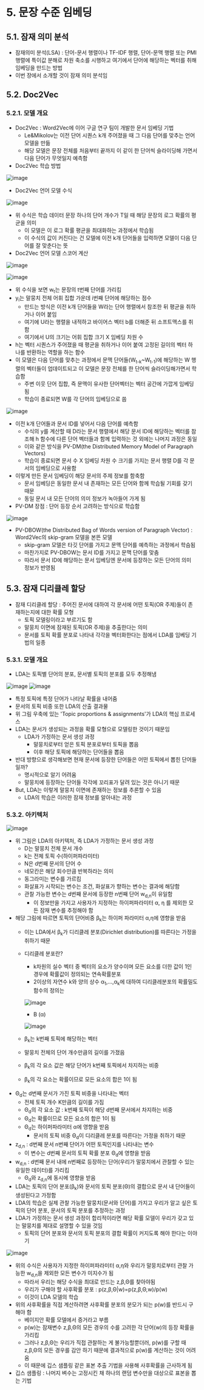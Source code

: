 # 5. 문장 수준 임베딩
## 5.1. 잠재 의미 분석
 - 잠재의미 분석(LSA) : 단어-문서 행렬이나 TF-IDF 행렬, 단어-문맥 행렬 또는 PMI 행렬에 특이값 분해로 차원 축소를 시행하고 여기에서 단어에 해당하는 벡터를 취해 임베딩을 만드는 방법
 - 이번 장에서 소개할 것이 잠재 의미 분석임

## 5.2. Doc2Vec
### 5.2.1. 모델 개요
 - Doc2Vec : Word2Vec에 이어 구글 연구 팀이 개발한 문서 임베딩 기법
   - Le&Mikolov는 이전 단어 시퀀스 k개 주어졌을 때 그 다음 단어를 맞추는 언어 모델을 만듦
   - 해당 모델은 문장 전체를 처음부터 끝까지 이 같이 한 단어씩 슬라이딩해 가면서 다음 단어가 무엇일지 예측함
 - Doc2Vec 학습 방법
 
 ![image](https://user-images.githubusercontent.com/49123169/76145736-90ad6180-60cf-11ea-885a-e16a73ceb5de.png)
 - Doc2Vec 언어 모델 수식
 
 ![image](https://user-images.githubusercontent.com/49123169/76145741-a7ec4f00-60cf-11ea-895a-1b6d3d7ecba1.png)
   
   - 위 수식은 학습 데이터 문장 하나의 단어 개수가 T일 때 해당 문장의 로그 확률의 평균을 의미
     - 이 모델은 이 로그 확률 평균을 최대화하는 과정에서 학습됨
     - 이 수식의 값이 커진다는 건 모델에 이전 k개 단어들을 입력하면 모델이 다음 단어를 잘 맞춘다는 뜻
 - Doc2Vec 언어 모델 스코어 계산
 
 ![image](https://user-images.githubusercontent.com/49123169/76145743-b0448a00-60cf-11ea-8736-835871fdb3f5.png)

 ![image](https://user-images.githubusercontent.com/49123169/76145747-bb97b580-60cf-11ea-9802-242c2a6f3196.png)

   - 위 수식을 보면 w<sub>t</sub>는 문장의 t번째 단어를 가리킴
   - y<sub>i</sub>는 말뭉치 전체 어휘 집합 가운데 i번째 단어에 해당하는 점수
     - 만드는 방식은 이전 k개 단어들을 W라는 단어 행렬에서 참조한 뒤 평균을 취하거나 이어 붙임
     - 여기에 U라는 행렬을 내적하고 바이어스 벡터 b를 더해준 뒤 소프트맥스를 취함
     - 여기에서 U의 크기는 어휘 집합 크기 X 임베딩 차원 수
   - h는 벡터 시퀀스가 주어졌을 때 평균을 취하거나 이어 붙여 고정된 길이의 벡터 하나를 반환하는 역할을 하는 함수
   - 이 모델은 다음 단어를 맞추는 과정에서 문맥 단어들(W<sub>t-k</sub>~W<sub>t-1</sub>)에 해당하는 W 행렬의 벡터들이 업데이트되고 이 모델은 문장 전체를 한 단어씩 슬라이딩해가면서 학습함
     - 주변 이웃 단어 집합, 즉 문맥이 유사한 단어벡터는 벡터 공간에 가깝게 임베딩됨
     - 학습이 종료되면 W를 각 단어의 임베딩으로 씀
     
   ![image](https://user-images.githubusercontent.com/49123169/76235843-08fe5900-626f-11ea-8679-852f88fe91de.png)
 
 - 이전 k개 단어들과 문서 ID를 넣어서 다음 단어를 예측함
   - 수식의 y를 계산할 때 D라는 문서 행렬에서 해당 문서 ID에 해당하는 벡터를 참조해 h 함수에 다른 단어 벡터들과 함께 입력하는 것 외에는 나머지 과정은 동일
   - 이와 같은 방식을 PV-DM(the Distributed Memory Model of Paragraph Vectors)
   - 학습이 종료되면 문서 수 X 임베딩 차원 수 크기를 가지는 문서 행렬 D를 각 문서의 임베딩으로 사용함
 - 이렇게 만든 문서 임베딩이 해당 문서의 주제 정보를 함축함
   - 문서 임베딩은 동일한 문서 내 존재하는 모든 단어와 함께 학습될 기회를 갖기 때문
   - 동일 문서 내 모든 단어의 의미 정보가 녹아들어 가게 됨
 - PV-DM 장점 : 단어 등장 순서 고려하는 방식으로 학습함
 
 ![image](https://user-images.githubusercontent.com/49123169/76235883-17e50b80-626f-11ea-9125-968b3a9325c1.png)
 
 - PV-DBOW(the Distributed Bag of Words version of Paragraph Vector) : Word2Vec의 skip-gram 모델을 본뜬 모델
   - skip-gram 모델은 타깃 단어를 가지고 문맥 단어를 예측하는 과정에서 학슴됨
   - 마찬가지로 PV-DBOW는 문서 ID를 가지고 문맥 단어를 맞춤
   - 따라서 문서 ID에 해당하는 문서 임베딩엔 문서에 등장하는 모든 단어의 의미 정보가 반영됨
   
   
## 5.3. 잠재 디리클레 할당
 - 잠재 디리클레 할당 : 주어진 문서에 대하여 각 문서에 어떤 토픽(OR 주제)들이 존재하는지에 대한 확률 모형
   - 토픽 모델링이라고 부르기도 함
   - 말뭉치 이면에 잠재된 토픽(OR 주제)을 추출한다는 의미
   - 문서를 토픽 확률 분포로 나타내 각각을 벡터화한다는 점에서 LDA를 임베딩 기법의 일종
   
### 5.3.1. 모델 개요
 - LDA는 토픽별 단어의 분포, 문서별 토픽의 분포를 모두 추정해냄
 
 ![image](https://user-images.githubusercontent.com/49123169/76318946-ccd80080-6321-11ea-92fc-780958a27d82.png)
 ![image](https://user-images.githubusercontent.com/49123169/76319557-c007dc80-6322-11ea-9468-6e89f06c796e.png)
 
 - 특정 토픽에 특정 단어가 나타날 확률을 내어줌
 - 문서의 토픽 비중 또한 LDA의 산출 결과물
 - 위 그림 우축에 있는 'Topic proportions & assignments'가 LDA의 핵심 프로세스
 - LDA는 문서가 생성되는 과정을 확률 모형으로 모델링한 것이기 때문임
   - LDA가 가정하는 문서 생성 과정
     - 말뭉치로부터 얻은 토픽 분포로부터 토픽을 뽑음
     - 이후 해당 토픽에 해당하는 단어들을 뽑음
 - 반대 방향으로 생각해보면 현재 문서에 등장한 단어들은 어떤 토픽에서 뽑힌 단어들일까?
   - 명시적으로 알기 어려움
   - 말뭉치에 등장하는 단어들 각각에 꼬리표가 달려 있는 것은 아니기 때문
 - But, LDA는 이렇게 말뭉치 이면에 존재하는 정보를 추론할 수 있음
   - LDA의 학습은 이러한 잠재 정보를 알아내는 과정
   
### 5.3.2. 아키텍처
 
 ![image](https://user-images.githubusercontent.com/49123169/76319806-170db180-6323-11ea-9958-0425604a87ee.png)
 
 - 위 그림은 LDA의 아키텍처, 즉 LDA가 가정하는 문서 생성 과정
   - D는 말뭉치 전체 문서 개수
   - k는 전체 토픽 수(하이퍼파라미터)
   - N은 d번째 문서의 단어 수
   - 네모칸은 해당 회수만큼 반복하라는 의미
   - 동그라미는 변수를 가르킴
   - 화살표가 시작되는 변수는 조건, 화살표가 향하는 변수는 결과에 해당함
   - 관찰 가능한 변수는 d번째 문서에 등장한 n번째 단어 w<sub>d,n</sub>이 유일함
     - 이 정보만을 가지고 사용자가 지정하는 하이퍼파라미터 α, η 를 제외한 모든 잠재 변수를 추정해야 함
 - 해당 그림에 따르면 토픽의 단어비중 β<sub>k</sub>는 하이퍼 파라미터 α,η에 영향을 받음
   - 이는 LDA에서 β<sub>k</sub>가 디리클레 분포(Dirichlet distribution)를 따른다는 가정을 취하기 때문
   - 디리클레 분포란?
     - k차원의 실수 벡터 중 벡터의 요소가 양수이며 모든 요소를 더한 값이 1인 경우에 확률값이 정의되는 연속확률분포
     - 2이상의 자연수 k와 양의 상수 α<sub>1</sub>,...,α<sub>k</sub>에 대하여 디리클레분포의 확률밀도함수의 정의는
     
      ![image](https://user-images.githubusercontent.com/49123169/76323223-c5b3f100-6327-11ea-9798-63acc927bee7.png)
      
     - Β (α)
     
      ![image](https://user-images.githubusercontent.com/49123169/76323229-c9477800-6327-11ea-8cd0-90dc3932d5f5.png)
      
   - β<sub>k</sub>는 k번째 토픽에 해당하는 벡터
   - 말뭉치 전체의 단어 개수만큼의 길이를 가졌음
   - β<sub>k</sub>의 각 요소 값은 해당 단어가 k번째 토픽에서 차지하는 비중
   - β<sub>k</sub>의 각 요소는 확률이므로 모든 요소의 합은 1이 됨
 - Θ<sub>d</sub>는 d번째 문서가 가진 토픽 비중을 나타내는 벡터
   - 전체 토픽 개수 K만큼의 길이를 가짐
   - Θ<sub>d</sub>의 각 요소 값 : k번째 토픽이 해당 d번째 문서에서 차지하는 비중
   - Θ<sub>d</sub>는 확률이므로 모든 요소의 합은 1이 됨
   - Θ<sub>d</sub>는 하이퍼파라미터 α에 영향을 받음
     - 문서의 토픽 비중 Θ<sub>d</sub>이 디리클레 분포를 따른다는 가정을 취하기 때문
 - z<sub>d,n</sub> : d번째 문서 n번째 단어가 어떤 토픽인지를 나타내는 변수
   - 이 변수는 d번째 문서의 토픽 확률 분포 Θ<sub>d</sub>에 영향을 받음
 - w<sub>d,n</sub> : d번째 문서 내에 n번째로 등장하는 단어(우리가 말뭉치에서 관찰할 수 있는 유일한 데이터)를 가리킴
   - Θ<sub>d</sub>와 z<sub>d,n</sub>에 동시에 영향을 받음
 - LDA는 토픽의 단어 분포(β<sub>k</sub>)와 문서의 토픽 분포(Θ)의 결합으로 문서 내 단어들이 생성된다고 가정함
 - LDA의 학습은 실제 관찰 가능한 말뭉치(문서와 단어)를 가지고 우리가 알고 싶은 토픽의 단어 분포, 문서의 토픽 분포를 추정하는 과정
 - LDA가 가정하는 문서 생성 과정이 합리적이라면 해당 확률 모델이 우리가 갖고 있는 말뭉치를 제대로 설명할 수 있을 것임
   - 토픽의 단어 분포와 문서의 토픽 분포의 결합 확률이 커지도록 해야 한다는 이야기
   
 ![image](https://user-images.githubusercontent.com/49123169/76319767-078e6880-6323-11ea-8e35-c22fb8921fc3.png)
 
 - 위의 수식은 사용자가 지정한 하이퍼파라미터 α,η와 우리가 말뭉치로부터 관찰 가능한 w<sub>d,n</sub>을 제외한 모든 변수가 미지수가 됨
   - 따라서 우리는 해당 수식을 최대로 만드는 z,β,Θ를 찾아야됨
   - 우리가 구해야 할 사후확률 분포 : p(z,β,Θ|w)=p(z,β,Θ,w)/p(w)
   - 이것이 LDA 모델의 학습
 - 위의 사후확률을 직접 계산하려면 사후확률 분포의 분모가 되는 p(w)를 반드시 구해야 함
   - 베이지안 확률 모델에서 증거라고 부름
   - p(w)는 잠재변수 z,β,Θ의 모든 경우의 수를 고려한 각 단어(w)의 등장 확률을 가리킴
   - 그러나 z,β,Θ는 우리가 직접 관찰하는 게 불가능할뿐더러, p(w)를 구할 때 z,β,Θ의 모든 경우를 감안 하기 때문에 결과적으로 p(w)를 계산하는 것이 어려움
   - 이 때문에 깁스 샘플링 같은 표본 추출 기법을 사용해 사후확률을 근사하게 됨
 - 깁스 샘플링 : 나머지 벼수는 고정시킨 채 하나의 랜덤 변수만을 대상으로 표본을 뽑는 기법
 


